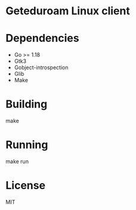 # Geteduroam Linux client

# Dependencies
- Go >= 1.18
- Gtk3
 - Gobject-introspection
 - Glib
- Make

# Building
make

# Running
make run

# License
MIT